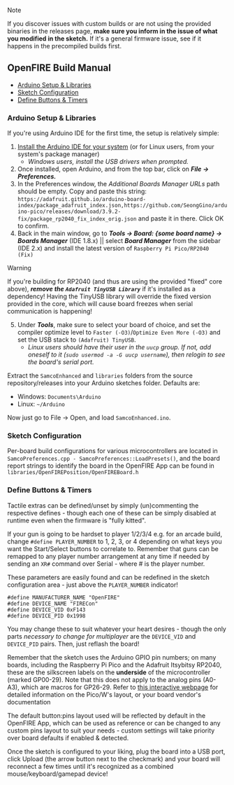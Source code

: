 > [!NOTE]
> If you discover issues with custom builds or are not using the provided binaries in the releases page, **make sure you inform in the issue of what you modified in the sketch.** If it's a general firmware issue, see if it happens in the precompiled builds first.

## OpenFIRE Build Manual
 - [Arduino Setup & Libraries](#arduino-setup--libraries)
 - [Sketch Configuration](#sketch-configuration)
 - [Define Buttons & Timers](#define-buttons--timers)

### Arduino Setup & Libraries
If you're using Arduino IDE for the first time, the setup is relatively simple:
 1. [Install the Arduino IDE for your system](https://www.arduino.cc/en/software) (or for Linux users, from your system's package manager)
    * *Windows users, install the USB drivers when prompted.*
 2. Once installed, open Arduino, and from the top bar, click on __*File -> Preferences.*__
 3. In the Preferences window, the *Additional Boards Manager URLs* path should be empty. Copy and paste this string:
    `https://adafruit.github.io/arduino-board-index/package_adafruit_index.json,https://github.com/SeongGino/arduino-pico/releases/download/3.9.2-fix/package_rp2040_fix_index_orig.json`
    and paste it in there. Click OK to confirm.
 4. Back in the main window, go to __*Tools -> Board: {some board name} -> Boards Manager*__ (IDE 1.8.x) || select __*Board Manager*__ from the sidebar (IDE 2.x) and install the latest version of `Raspberry Pi Pico/RP2040 (Fix)`
> [!WARNING]
> If you're building for RP2040 (and thus are using the provided "fixed" core above), ***remove the `Adafruit TinyUSB Library`*** if it's installed as a dependency! Having the TinyUSB library will override the fixed version provided in the core, which will cause board freezes when serial communication is happening!
 5. Under __*Tools*__, make sure to select your board of choice, and set the compiler optimize level to `Faster (-O3)`/`Optimize Even More (-O3)` and set the USB stack to `(Adafruit) TinyUSB`.
    * *Linux users should have their user in the `uucp` group. If not, add oneself to it (`sudo usermod -a -G uucp username`), then relogin to see the board's serial port.*
   
Extract the `SamcoEnhanced` and `libraries` folders from the source repository/releases into your Arduino sketches folder. Defaults are:
* Windows: `Documents\Arduino`
* Linux: `~/Arduino`

Now just go to File -> Open, and load `SamcoEnhanced.ino`.

### Sketch Configuration
Per-board build configurations for various microcontrollers are located in `SamcoPreferences.cpp - SamcoPreferences::LoadPresets()`, and the board report strings to identify the board in the OpenFIRE App can be found in `libraries/OpenFIREPosition/OpenFIREBoard.h`

### Define Buttons & Timers
Tactile extras can be defined/unset by simply (un)commenting the respective defines - though each one of these can be simply disabled at runtime even when the firmware is "fully kitted".

If your gun is going to be hardset to player 1/2/3/4 e.g. for an arcade build, change `#define PLAYER_NUMBER` to 1, 2, 3, or 4 depending on what keys you want the Start/Select buttons to correlate to. Remember that guns can be remapped to any player number arrangement at any time if needed by sending an `XR#` command over Serial - where # is the player number.

These parameters are easily found and can be redefined in the sketch configuration area - just above the `PLAYER_NUMBER` indicator!

```
#define MANUFACTURER_NAME "OpenFIRE"
#define DEVICE_NAME "FIRECon"
#define DEVICE_VID 0xF143
#define DEVICE_PID 0x1998
```

You may change these to suit whatever your heart desires - though the only parts *necessary to change for multiplayer* are the `DEVICE_VID` and `DEVICE_PID` pairs. Then, just reflash the board!

Remember that the sketch uses the Arduino GPIO pin numbers; on many boards, including the Raspberry Pi Pico and the Adafruit Itsybitsy RP2040, these are the silkscreen labels on the **underside** of the microcontroller (marked GP00-29). Note that this does not apply to the analog pins (A0-A3), which are macros for GP26-29.
Refer to [this interactive webpage](https://pico.pinout.xyz/) for detailed information on the Pico/W's layout, or your board vendor's documentation

The default button:pins layout used will be reflected by default in the OpenFIRE App, which can be used as reference or can be changed to any custom pins layout to suit your needs - custom settings will take priority over board defaults if enabled & detected.

Once the sketch is configured to your liking, plug the board into a USB port, click Upload (the arrow button next to the checkmark) and your board will reconnect a few times until it's recognized as a combined mouse/keyboard/gamepad device!
